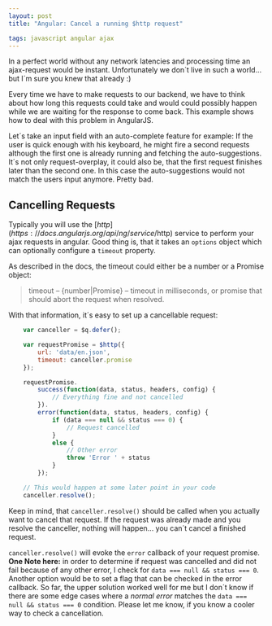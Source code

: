 ```yaml
---
layout: post
title: "Angular: Cancel a running $http request"

tags: javascript angular ajax
---
```


In a perfect world without any network latencies and processing time an ajax-request
would be instant. Unfortunately we don´t live in such a world... but I´m sure you knew that already :)

Every time we have to make requests to our backend, we have to think about how long
this requests could take and would could possibly happen while we are waiting for
the response to come back. This example shows how to deal with this problem in AngularJS.

Let´s take an input field with an auto-complete feature for example: If the user is quick
enough with his keyboard, he might fire a second requests although the first one is already
running and fetching the auto-suggestions. It´s not only request-overplay, it could also be, that
the first request finishes later than the second one. In this case the auto-suggestions would
not match the users input anymore. Pretty bad.

## Cancelling Requests

Typically you will use the [$http](https://docs.angularjs.org/api/ng/service/$http) service to perform
your ajax requests in angular. Good thing is, that it takes an `options` object which can
optionally configure a `timeout` property.

As described in the docs, the timeout could either be a number or a Promise object:

> timeout – {number|Promise} – timeout in milliseconds, or promise that should abort the request when resolved.

With that information, it´s easy to set up a cancellable request:

```js
	var canceller = $q.defer();

	var requestPromise = $http({
		url: 'data/en.json',
		timeout: canceller.promise
	});

	requestPromise.
		success(function(data, status, headers, config) {
			// Everything fine and not cancelled
		}).
		error(function(data, status, headers, config) {
			if (data === null && status === 0) {
				// Request cancelled
			}
			else {
				// Other error
				throw 'Error ' + status
			}
		});

	// This would happen at some later point in your code
	canceller.resolve();
```

Keep in mind, that `canceller.resolve()` should be called when you actually want to cancel that request.
If the request was already made and you resolve the canceller, nothing will happen... you can´t cancel
a finished request.

`canceller.resolve()` will evoke the `error` callback of your request promise. **One Note here:** in order
to determine if request was cancelled and did not fail because of any other error, I check for
`data === null && status === 0`. Another option would be to set a flag that can be checked in the error
callback. So far, the upper solution worked well for me but I don´t know if there are
some edge cases where a *normal error* matches the `data === null && status === 0` condition.
Please let me know, if you know a cooler way to check a cancellation.
